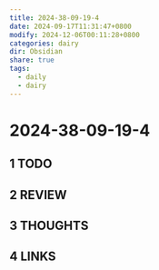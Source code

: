 ```yaml
---
title: 2024-38-09-19-4
date: 2024-09-17T11:31:47+0800
modify: 2024-12-06T00:11:28+0800
categories: dairy
dir: Obsidian
share: true
tags:
  - daily
  - dairy
---
```


# 2024-38-09-19-4

## 1 TODO

## 2 REVIEW

## 3 THOUGHTS

## 4 LINKS